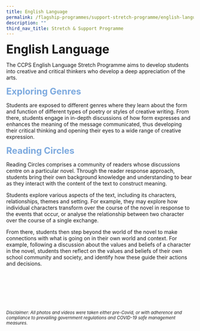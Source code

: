 ```yaml
---
title: English Language
permalink: /flagship-programmes/support-stretch-programme/english-language/
description: ""
third_nav_title: Stretch & Support Programme
---
```

<b><font size="6">English Language</font></b>

The CCPS English Language Stretch Programme aims to develop students into creative and critical thinkers who develop a deep appreciation of the arts.

  
<b><font size="5" color="#7daadf">Exploring Genres</font></b>

Students are exposed to different genres where they learn about the form and function of different types of poetry or styles of creative writing. From there,&nbsp;students&nbsp;engage in in-depth discussions of how form expresses and enhances the meaning of the message communicated, thus developing their critical thinking and opening their eyes to a wide range of creative expression.&nbsp;  

  
<b><font size="5" color="#7daadf">Reading Circles</font></b>

Reading Circles comprises a community of readers whose discussions centre on a particular novel. Through the reader response approach,&nbsp;
students&nbsp;bring their own background knowledge and understanding to bear as they interact with the content of the text to construct meaning.  

Students&nbsp;explore various aspects of the text, including its characters, relationships, themes and setting. For example, they may explore how individual characters transform over the course of the novel in response to the events that occur, or analyse the relationship between two character over the course of a single exchange.&nbsp;  

From there, students then step beyond the world of the novel to make connections with what is going on in their own world and context. For example, following a discussion about the values and beliefs of a character in the novel, students then reflect on the values and beliefs of their own school community and society, and identify how these guide their actions and decisions.

<br><br><br><br><br><br>
<sup>_Disclaimer: All photos and videos were taken either pre-Covid, or with adherence and compliance to prevailing government regulations and COVID-19 safe management measures._</sup>